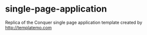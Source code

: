 # single-page-application
Replica of the Conquer single page application template created by http://templatemo.com
